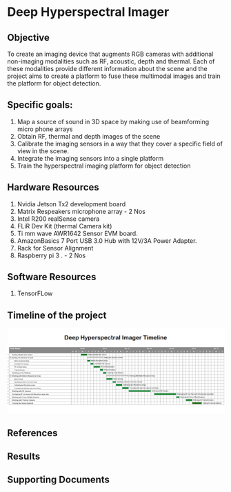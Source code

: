 # Deep Hyperspectral Imager

## Objective
To create  an imaging device that augments RGB cameras with additional non-imaging modalities such as RF, acoustic, depth and thermal.
Each of these modalities provide different information about the scene and the project aims to create a platform to fuse these multimodal images and train the platform for object detection.

## Specific goals:
1. Map a source of sound in 3D space by making use of beamforming micro phone arrays
2. Obtain RF, thermal and depth images of the scene
3. Calibrate the imaging sensors in a way that they cover a specific field of view in the scene.
4. Integrate the imaging sensors into a single platform
5. Train the hyperspectral imaging platform for object detection

## Hardware Resources
1. Nvidia Jetson Tx2 development board
2. Matrix Respeakers microphone array - 2 Nos
3. Intel R200 realSense camera
4. FLiR Dev Kit (thermal Camera kit)
5. Ti mm wave AWR1642 Sensor EVM board.
6. AmazonBasics 7 Port USB 3.0 Hub with 12V/3A Power Adapter.
7. Rack for Sensor Alignment
8. Raspberry pi 3 . - 2 Nos

## Software Resources

1. TensorFLow

## Timeline of the project
![picture](Timeline.png)

## References

## Results

## Supporting Documents
